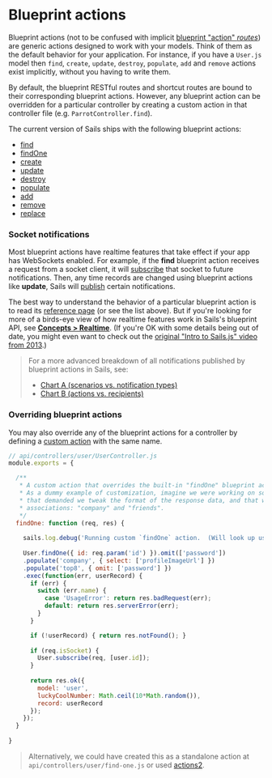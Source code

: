# Blueprint actions

Blueprint actions (not to be confused with implicit [blueprint "action" _routes_](TODO)) are generic actions designed to work with your models.  Think of them as the default behavior for your application.  For instance, if you have a `User.js` model then `find`, `create`, `update`, `destroy`, `populate`, `add` and `remove` actions exist implicitly, without you having to write them.

By default, the blueprint RESTful routes and shortcut routes are bound to their corresponding blueprint actions.  However, any blueprint action can be overridden for a particular controller by creating a custom action in that controller file (e.g. `ParrotController.find`).

The current version of Sails ships with the following blueprint actions:

+ [find](http://sailsjs.com/documentation/reference/blueprint-api/find)
+ [findOne](http://sailsjs.com/documentation/reference/blueprint-api/findOne)
+ [create](http://sailsjs.com/documentation/reference/blueprint-api/create)
+ [update](http://sailsjs.com/documentation/reference/blueprint-api/update)
+ [destroy](http://sailsjs.com/documentation/reference/blueprint-api/destroy)
+ [populate](http://sailsjs.com/documentation/reference/blueprint-api/populate)
+ [add](http://sailsjs.com/documentation/reference/blueprint-api/add)
+ [remove](http://sailsjs.com/documentation/reference/blueprint-api/remove)
+ [replace](http://sailsjs.com/documentation/reference/blueprint-api/replace)

### Socket notifications

Most blueprint actions have realtime features that take effect if your app has WebSockets enabled.  For example, if the **find** blueprint action receives a request from a socket client, it will [subscribe](TODO) that socket to future notifications.  Then, any time records are changed using blueprint actions like **update**, Sails will [publish](TODO) certain notifications.

The best way to understand the behavior of a particular blueprint action is to read its [reference page](http://sailsjs.com/documentation/reference/blueprint-api) (or see the list above).  But if you're looking for more of a birds-eye view of how realtime features work in Sails's blueprint API, see [**Concepts > Realtime**](http://sailsjs.com/documentation/concepts/realtime).  (If you're OK with some details being out of date, you might even want to check out the [original "Intro to Sails.js" video from 2013](https://www.youtube.com/watch?v=GK-tFvpIR7c).)

> For a more advanced breakdown of all notifications published by blueprint actions in Sails, see:
> + [Chart A (scenarios vs. notification types)](https://docs.google.com/spreadsheets/d/10FV9plyHR4gE9xIomIZlF-YS1S54oHEdvH8ZmTC1Fnc/edit#gid=0)
> + [Chart B (actions vs. recipients)](https://docs.google.com/spreadsheets/d/1B6i8aOoLNLtxJ4aeiA8GQ2lUQSvLOrP89RSLr7IAImw/edit#gid=0)

### Overriding blueprint actions

You may also override any of the blueprint actions for a controller by defining a [custom action](http://sailsjs.com/documentation/concepts/actions-and-controllers) with the same name.  

```javascript
// api/controllers/user/UserController.js
module.exports = {

  /**
   * A custom action that overrides the built-in "findOne" blueprint action.
   * As a dummy example of customization, imagine we were working on something in our app
   * that demanded we tweak the format of the response data, and that we only populate two
   * associations: "company" and "friends".
   */
  findOne: function (req, res) {
  
    sails.log.debug('Running custom `findOne` action.  (Will look up user #'+req.param(\'id\')...');
    
    User.findOne({ id: req.param('id') }).omit(['password'])
    .populate('company', { select: ['profileImageUrl'] })
    .populate('top8', { omit: ['password'] })
    .exec(function(err, userRecord) {
      if (err) {
        switch (err.name) {
          case 'UsageError': return res.badRequest(err);
          default: return res.serverError(err);
        }
      }

      if (!userRecord) { return res.notFound(); }
      
      if (req.isSocket) {
        User.subscribe(req, [user.id]);
      }
     
      return res.ok({
        model: 'user',
        luckyCoolNumber: Math.ceil(10*Math.random()),
        record: userRecord
      });
    });
  }
  
}
```

> Alternatively, we could have created this as a standalone action at `api/controllers/user/find-one.js` or used [actions2](http://sailsjs.com/documentation/concepts/actions-and-controllers#?actions-2).

<docmeta name="displayName" value="Blueprint actions">
